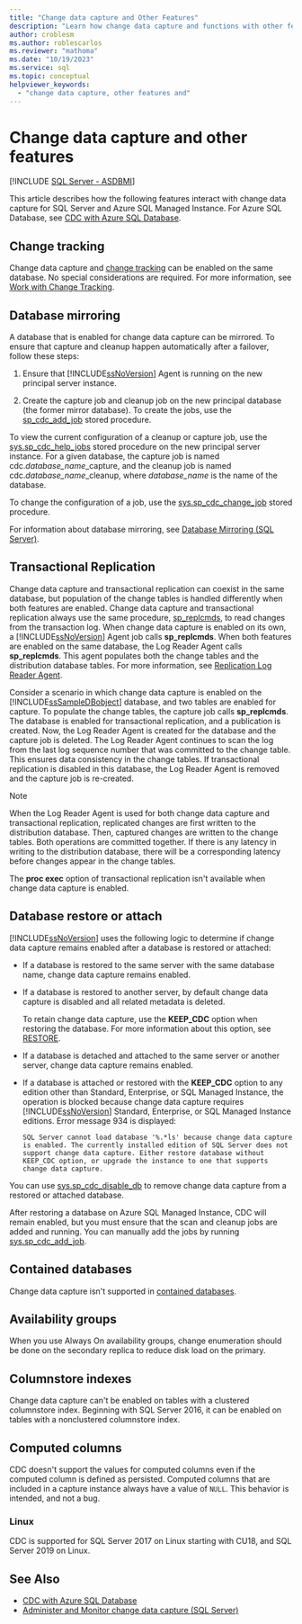 ```yaml
---
title: "Change data capture and Other Features"
description: "Learn how change data capture and functions with other features such as change tracking and database mirroring."
author: croblesm
ms.author: roblescarlos
ms.reviewer: "mathoma"
ms.date: "10/19/2023"
ms.service: sql
ms.topic: conceptual
helpviewer_keywords:
  - "change data capture, other features and"
---
```

# Change data capture and other features
[!INCLUDE [SQL Server - ASDBMI](../../includes/applies-to-version/sql-asdbmi.md)]

This article describes how the following features interact with change data capture for SQL Server and Azure SQL Managed Instance. For Azure SQL Database, see [CDC with Azure SQL Database](/azure/azure-sql/database/change-data-capture-overview).  
    
##  <a name="ChangeTracking"></a> Change tracking  
 Change data capture and [change tracking](about-change-tracking-sql-server.md) can be enabled on the same database. No special considerations are required. For more information, see [Work with Change Tracking](work-with-change-tracking-sql-server.md).  
  

##  <a name="DatabaseMirroring"></a> Database mirroring  
 A database that is enabled for change data capture can be mirrored. To ensure that capture and cleanup happen automatically after a failover, follow these steps:  
  
1.  Ensure that [!INCLUDE[ssNoVersion](../../includes/ssnoversion-md.md)] Agent is running on the new principal server instance.  
  
2.  Create the capture job and cleanup job on the new principal database (the former mirror database). To create the jobs, use the [sp_cdc_add_job](../system-stored-procedures/sys-sp-cdc-add-job-transact-sql.md) stored procedure.  
  
 To view the current configuration of a cleanup or capture job, use the [sys.sp_cdc_help_jobs](../system-stored-procedures/sys-sp-cdc-help-jobs-transact-sql.md) stored procedure on the new principal server instance. For a given database, the capture job is named cdc.*database\_name*\_capture, and the cleanup job is named cdc.*database\_name*\_cleanup, where *database_name* is the name of the database.  
  
 To change the configuration of a job, use the [sys.sp_cdc_change_job](../system-stored-procedures/sys-sp-cdc-change-job-transact-sql.md) stored procedure.  
  
 For information about database mirroring, see [Database Mirroring (SQL Server)](../../database-engine/database-mirroring/database-mirroring-sql-server.md).  
  
##  <a name="TransReplication"></a> Transactional Replication  
 Change data capture and transactional replication can coexist in the same database, but population of the change tables is handled differently when both features are enabled. Change data capture and transactional replication always use the same procedure, [sp_replcmds](../system-stored-procedures/sp-replcmds-transact-sql.md), to read changes from the transaction log. When change data capture is enabled on its own, a [!INCLUDE[ssNoVersion](../../includes/ssnoversion-md.md)] Agent job calls **sp_replcmds**. When both features are enabled on the same database, the Log Reader Agent calls **sp_replcmds**. This agent populates both the change tables and the distribution database tables. For more information, see [Replication Log Reader Agent](../replication/agents/replication-log-reader-agent.md).  
  
 Consider a scenario in which change data capture is enabled on the [!INCLUDE[ssSampleDBobject](../../includes/sssampledbobject-md.md)] database, and two tables are enabled for capture. To populate the change tables, the capture job calls **sp_replcmds**. The database is enabled for transactional replication, and a publication is created. Now, the Log Reader Agent is created for the database and the capture job is deleted. The Log Reader Agent continues to scan the log from the last log sequence number that was committed to the change table. This ensures data consistency in the change tables. If transactional replication is disabled in this database, the Log Reader Agent is removed and the capture job is re-created.  
  
> [!NOTE]  
>  When the Log Reader Agent is used for both change data capture and transactional replication, replicated changes are first written to the distribution database. Then, captured changes are written to the change tables. Both operations are committed together. If there is any latency in writing to the distribution database, there will be a corresponding latency before changes appear in the change tables.  
  
 The **proc exec** option of transactional replication isn't available when change data capture is enabled.  
  
##  <a name="RestoreOrAttach"></a> Database restore or attach
 [!INCLUDE[ssNoVersion](../../includes/ssnoversion-md.md)] uses the following logic to determine if change data capture remains enabled after a database is restored or attached:  
  
* If a database is restored to the same server with the same database name, change data capture remains enabled.  
  
* If a database is restored to another server, by default change data capture is disabled and all related metadata is deleted.  
  
    To retain change data capture, use the **KEEP_CDC** option when restoring the database. For more information about this option, see [RESTORE](../../t-sql/statements/restore-statements-transact-sql.md).  
  
* If a database is detached and attached to the same server or another server, change data capture remains enabled.  
  
* If a database is attached or restored with the **KEEP_CDC** option to any edition other than Standard, Enterprise, or SQL Managed Instance, the operation is blocked because change data capture requires [!INCLUDE[ssNoVersion](../../includes/ssnoversion-md.md)] Standard, Enterprise, or SQL Managed Instance editions. Error message 934 is displayed:  
  
     `SQL Server cannot load database '%.*ls' because change data capture is enabled. The currently installed edition of SQL Server does not support change data capture. Either restore database without KEEP_CDC option, or upgrade the instance to one that supports change data capture.`  
  
 You can use [sys.sp_cdc_disable_db](../system-stored-procedures/sys-sp-cdc-disable-db-transact-sql.md) to remove change data capture from a restored or attached database.  
 
After restoring a database on Azure SQL Managed Instance, CDC will remain enabled, but you must ensure that the scan and cleanup jobs are added and running. You can manually add the jobs by running [sys.sp_cdc_add_job](../system-stored-procedures/sys-sp-cdc-add-job-transact-sql.md).  
  
##  <a name="Contained"></a> Contained databases  

Change data capture isn't supported in [contained databases](../databases/contained-databases.md).
  
## <a name="AlwaysOn"></a> Availability groups  
 
When you use Always On availability groups, change enumeration should be done on the secondary replica to reduce disk load on the primary.  

## Columnstore indexes

Change data capture can't be enabled on tables with a clustered columnstore index. Beginning with SQL Server 2016, it can be enabled on tables with a nonclustered columnstore index.

## Computed columns

CDC doesn't support the values for computed columns even if the computed column is defined as persisted. Computed columns that are included in a capture instance always have a value of `NULL`. This behavior is intended, and not a bug.

### Linux

CDC is supported for SQL Server 2017 on Linux starting with CU18, and SQL Server 2019 on Linux.

## See Also  

* [CDC with Azure SQL Database](/azure/azure-sql/database/change-data-capture-overview)
* [Administer and Monitor change data capture (SQL Server)](administer-and-monitor-change-data-capture-sql-server.md)